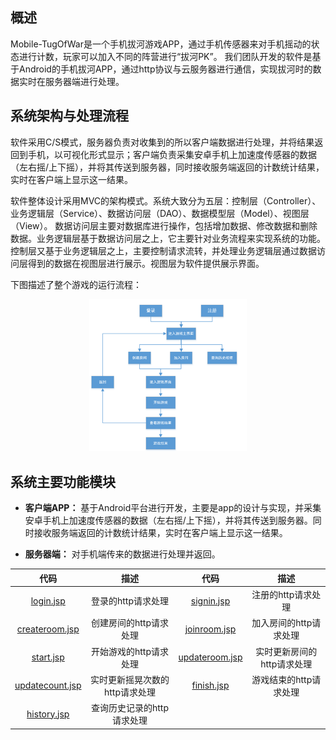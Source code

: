 ## 概述  
Mobile-TugOfWar是一个手机拔河游戏APP，通过手机传感器来对手机摇动的状态进行计数，玩家可以加入不同的阵营进行“拔河PK”。
我们团队开发的软件是基于Android的手机拔河APP，通过http协议与云服务器进行通信，实现拔河时的数据实时在服务器端进行处理。  

## 系统架构与处理流程  
软件采用C/S模式，服务器负责对收集到的所以客户端数据进行处理，并将结果返回到手机，以可视化形式显示；客户端负责采集安卓手机上加速度传感器的数据（左右摇/上下摇），并将其传送到服务器，同时接收服务端返回的计数统计结果，实时在客户端上显示这一结果。  

软件整体设计采用MVC的架构模式。系统大致分为五层：控制层（Controller）、业务逻辑层（Service）、数据访问层（DAO）、数据模型层（Model）、视图层（View）。
数据访问层主要对数据库进行操作，包括增加数据、修改数据和删除数据。业务逻辑层基于数据访问层之上，它主要针对业务流程来实现系统的功能。控制层又基于业务逻辑层之上，主要控制请求流转，并处理业务逻辑层通过数据访问层得到的数据在视图层进行展示。视图层为软件提供展示界面。  

下图描述了整个游戏的运行流程：  
<div align=center><img src="https://github.com/efishliu/Mobile-TugOfWar/blob/master/image/flow-chart.png" width = 50% height = 50% /></div>  

## 系统主要功能模块
* **客户端APP：**  基于Android平台进行开发，主要是app的设计与实现，并采集安卓手机上加速度传感器的数据（左右摇/上下摇），并将其传送到服务器。同时接收服务端返回的计数统计结果，实时在客户端上显示这一结果。 

* **服务器端：**  对手机端传来的数据进行处理并返回。  

| 代码 | 描述 | 代码 | 描述 |  
|:----: |:----: |:----: |:----:|  
| [login.jsp](https://github.com/efishliu/Mobile-TugOfWar/blob/master/server-jsp/login.jsp) | 登录的http请求处理 | [signin.jsp](https://github.com/efishliu/Mobile-TugOfWar/blob/master/server-jsp/signin.jsp) | 注册的http请求处理 |  
| [createroom.jsp](https://github.com/efishliu/Mobile-TugOfWar/blob/master/server-jsp/createroom.jsp) | 创建房间的http请求处理 | [joinroom.jsp](https://github.com/efishliu/Mobile-TugOfWar/blob/master/server-jsp/joinroom.jsp) | 加入房间的http请求处理 |  
| [start.jsp](https://github.com/efishliu/Mobile-TugOfWar/blob/master/server-jsp/start.jsp) | 开始游戏的http请求处理 | [updateroom.jsp](https://github.com/efishliu/Mobile-TugOfWar/blob/master/server-jsp/updateroom.jsp) | 实时更新房间的http请求处理 |  
| [updatecount.jsp](https://github.com/efishliu/Mobile-TugOfWar/blob/master/server-jsp/updatecount.jsp) | 实时更新摇晃次数的http请求处理 | [finish.jsp](https://github.com/efishliu/Mobile-TugOfWar/blob/master/server-jsp/finish.jsp) | 游戏结束的http请求处理 |  
| [history.jsp](https://github.com/efishliu/Mobile-TugOfWar/blob/master/server-jsp/history.jsp) | 查询历史记录的http请求处理 |   |   |  

